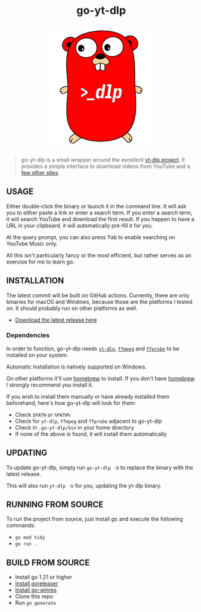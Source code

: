 <div align="center">
<h1>go-yt-dlp</h1>

<br />

<img alt="go-yt-dlp" width="300" src="https://raw.githubusercontent.com/vaaski/go-yt-dlp/main/.github/yt-dlp-gopher.svg" />

</div>

<br />

> go-yt-dlp is a small wrapper around the excellent [yt-dlp project][yt-dlp].
> It provides a simple interface to download videos from YouTube and a
> [few other sites][supportedsites].

## USAGE

Either double-click the binary or launch it in the command line.
It will ask you to either paste a link or enter a search term.
If you enter a search term, it will search YouTube and download the
first result. If you happen to have a URL in your clipboard,
it will automatically pre-fill it for you.

At the query prompt, you can also press <kbd>Tab</kbd> to enable
searching on YouTube Music only.

All this isn't particularly fancy or the most efficient, but rather serves
as an exercise for me to learn go.

## INSTALLATION

The latest commit will be built on GitHub actions.
Currently, there are only binaries for macOS and Windows,
because those are the platforms I tested on. It should
probably run on other platforms as well.

- [Download the latest release here](https://github.com/vaaski/go-yt-dlp/releases/latest)

### Dependencies

In order to function, go-yt-dlp needs [`yt-dlp`][yt-dlp], [`ffmpeg`][ffmpeg] and [`ffprobe`][ffmpeg] to be installed on your system.

Automatic installation is natively supported on Windows.

On other platforms it'll use [homebrew][brew] to install.
If you don't have [homebrew][brew] I strongly recommend you install it.

If you wish to install them manually or have already installed them beforehand, here's how go-yt-dlp will look for them:

- Check `$PATH` or `%PATH%`
- Check for `yt-dlp`, `ffmpeg` and `ffprobe` adjacent to go-yt-dlp
- Check in `.go-yt-dlp/bin` in your home directory
- If none of the above is found, it will install them automatically

## UPDATING

To update go-yt-dlp, simply run `go-yt-dlp -U` to replace the binary with the latest release.

This will also run `yt-dlp -U` for you, updating the yt-dlp binary.

## RUNNING FROM SOURCE

To run the project from source, just install go and
execute the following commands:

- `go mod tidy`
- `go run .`

## BUILD FROM SOURCE

- Install go 1.21 or higher
- [Install goreleaser](https://goreleaser.com/install/#go-install)
- [Install go-winres](https://github.com/tc-hib/go-winres#installation)
- Clone this repo
- Run `go generate`

[yt-dlp]: https://github.com/yt-dlp/yt-dlp
[ffmpeg]: https://ffmpeg.org
[brew]: https://brew.sh
[supportedsites]: https://github.com/yt-dlp/yt-dlp/blob/master/supportedsites.md
[yt-dlp installation]: https://github.com/yt-dlp/yt-dlp#installation
